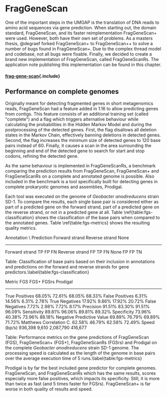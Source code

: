 # FragGeneScan

One of the important steps in the UMGAP is the translation of DNA
reads to amino acid sequences via gene prediction. When starting out,
the domain standard, FragGeneScan, and its faster reimplementation
FragGeneScan+ were used. However, both have their own set of problems.
As a masters thesis, @degraef forked FragGeneScan+ to FragGeneScan++
to solve a number of bugs found in FragGeneScan+. Due to the complex
thread model and codebase, not all bugs were fixable. Finally, we
decided to create a brand new implementation of FragGeneScan, called
FragGeneScanRs. The application note publishing this implementation can
be found in this chapter.

#### [frag-gene-scan](main.md){.include}

## Performance on complete genomes

Originally meant for detecting fragmented genes in short metagenomics
reads, FragGeneScan had a feature added in 1.16 to allow predicting
genes from contigs. This feature consists of an additional training set
(called "complete") and a flag which triggers alternative behaviour
while calculating the probabilities in the Hidden Markov Model and
during the postprocessing of the detected genes. First, the flag
disallows all deletion states in the Markov Chain, effectively banning
deletions in detected genes. Second, the flag increases the minimum size
of detected genes to 120 base pairs instead of 60. Finally, it causes a
scan in the area surrounding the beginning and end of the detected gene
to search for start and stop codons, refining the detected gene.

As the same behaviour is implemented in FragGeneScanRs, a benchmark
comparing the prediction results from FragGeneScan, FragGeneScan+ and
FragGeneScanRs on a complete and annotated genome is possible. Also
included in the benchmark is a tool specifically built for detecting
genes in complete prokaryotic genomes and assemblies, Prodigal.

Each tool was executed on the genome of *Geobacter anodireducens* strain
SD-1. To compare the results, each single base pair is considered
either as part of a predicted gene on the forward strand, part of a
predicted gene on the reverse strand, or not in a predicted gene at
all. Table \ref{table:fgs-classification} shows the classification
of the base pairs when compared to the annotated genes. Table
\ref{table:fgs-metrics} shows the resulting quality metrics.

 Annotation \\ Prediction  Forward strand  Reverse strand  None
 ------------------------- --------------- --------------- ---------------
 Forward strand            TP              FP              FN
 Reverse strand            FP              TP              FN
 None                      FP              FP              TN

 Table: Classification of base pairs based on their inclusion in
 annotations and predictions on the forward and reverse strands for gene
 predictors.\label{table:fgs-classification}

 Metric                           FGS      FGS+     FGSrs  Prodigal
 -------------------------- --------- --------- --------- ---------
 True Positives                68.05%    72.61%    68.05%    68.33%
 False Positives                6.31%    14.56%     6.31%     2.78%
 True Negatives                17.92%     9.86%    17.92%    20.72%
 False Negatives                7.72%     2.98%     7.72%     8.17%
 Precision                     91.51%    83.30%    91.51%    96.09%
 Sensitivity                   89.81%    96.06%    89.81%    89.32%
 Specificity                   73.96%    40.38%    73.96%    88.18%
 Negative Predictive Value     69.89%    76.79%    69.89%    71.72%
 Matthews Correlation C.       62.58%    46.79%    62.58%    72.49%
 Speed (bp/s)                 936,398     9,610 2,087,790   416,677

 Table: Performance metrics on the gene predictions of FragGeneScan
 (FGS), FragGeneScan+ (FGS+), FragGeneScanRs (FGSrs) and Prodigal on the
 complete *Geobacter anodireducens* strain SD-1 genome. The processing
 speed is calculated as the length of the genome in base pairs over the
 average execution time of 5 runs.\label{table:fgs-metrics}

Prodigal is by far the best included gene predictor for complete
genomes. FragGeneScan, and FragGeneScanRs which has the same results,
scores especially more false positives, which impacts its specificity.
Still, it is more than twice as fast (and 5 times faster for FGSrs).
FragGeneScan+ is far worse in both quality of results and speed.
